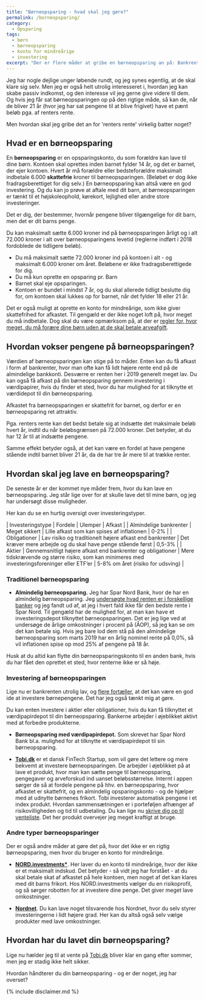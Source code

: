 ```yaml
---
title: "Børneopsparing - hvad skal jeg gøre?"
permalink: /borneopsparing/
category:
  - Opsparing
tags:
  - børn
  - børneopsparing
  - konto for mindreårige
  - investering
excerpt: "Der er flere måder at gribe en børneopsparing an på: Bankrenter, obligationer, investeringer i aktier. Hvad bør man gøre?"
---
```


Jeg har nogle dejlige unger løbende rundt, og jeg synes egentlig, at de skal klare sig selv. Men jeg er også helt utrolig interesseret i, hvordan jeg kan skabe passiv indkomst, og den interesse vil jeg gerne give videre til dem. Og hvis jeg får sat børneopsparingen op på den rigtige måde, så kan de, når de bliver 21 år (hvor jeg har sat pengene til at blive frigivet) have et pænt beløb pga. af renters rente.

Men hvordan skal jeg gribe det an for 'renters rente' virkelig batter noget?

## Hvad er en børneopsparing

En **børneopsparing** er en opsparingskonto, du som forældre kan lave til dine børn. Kontoen skal oprettes inden barnet fylder 14 år, og det er barnet, der ejer kontoen. Hvert år må forældre eller bedsteforældre maksimalt indbetale 6.000 **skattefrie** kroner til børneopsparingen. (Beløbet er dog ikke fradragsberettiget for dig selv.) En børneopsparing kan altså være en god investering. Og du kan jo prøve at aftale med dit barn, at børneopsparingen er tænkt til et højskoleophold, kørekort, lejlighed eller andre store investeringer.

Det er dig, der bestemmer, hvornår pengene bliver tilgængelige for dit barn, men det er dit barns penge.

Du kan maksimalt sætte 6.000 kroner ind på børneopsparingen årligt og i alt 72.000 kroner i alt over børneopsparingens levetid (reglerne indført i 2018 fordoblede de tidligere beløb).

- Du må maksimalt sætte 72.000 kroner ind på kontoen i alt - og maksimalt 6.000 kroner om året. Beløbene er ikke fradragsberettigede for dig.
- Du må kun oprette en opsparing pr. Barn
- Barnet skal eje opsparingen.
- Kontoen er bundet i mindst 7 år, og du skal allerede tidligt beslutte dig for, om kontoen skal lukkes op for barnet, når det fylder 18 eller 21 år.

Det er også muligt at oprette en konto for mindreårige, som ikke giver skattefrihed for afkastet. Til gengæld er der ikke noget loft på, hvor meget du må indbetale. Dog skal du være opmærksom på, at der er [regler for, hvor meget, du må forære dine børn uden at de skal betale arveafgift](https://skat.dk/skat.aspx?oid=2234842).

## Hvordan vokser pengene på børneopsparingen?

Værdien af børneopsparingen kan stige på to måder. Enten kan du få afkast i form af bankrenter, hvor man ofte kan få lidt højere rente end på de almindelige bankkonti. Desværre er renten her i 2019 generelt meget lav. Du kan også få afkast på din børneopsparing gennem investering i værdipapirer, hvis du finder et sted, hvor du har mulighed for at tilknytte et værdidepot til din børneopsparing.

Afkastet fra børneopsparingen er skattefrit for barnet, og derfor er en børneopsparing ret attraktiv.

Pga. renters rente kan det bedst betale sig at indsætte det maksimale beløb hvert år, indtil du når beløbsgrænsen på 72.000 kroner. Det betyder, at du har 12 år til at indsætte pengene.

Samme effekt betyder også, at det kan være en fordel at have pengene stående indtil barnet bliver 21 år, da de har tre år mere til at trække renter.

## Hvordan skal jeg lave en børneopsparing?

De seneste år er der kommet nye måder frem, hvor du kan lave en børneopsparing. Jeg står lige over for at skulle lave det til mine børn, og jeg har undersøgt disse muligheder.

Her kan du se en hurtig oversigt over investeringstyper.

| Investeringstype | Fordele | Ulemper | Afkast |
| Almindelige bankrenter | Meget sikkert | Lille afkast som kan spises af inflationen | 0-2% |
| Obligationer | Lav risiko og traditionelt højere afkast end bankrenter | Det kræver mere arbejde og du skal have penge stående først | 0,5-3% |
| Aktier | Gennemsnitligt højere afkast end bankrenter og obligationer | Mere tidskrævende og større risiko, som kan minimeres med investeringsforeninger eller ETF’er | 5-8% om året (risiko for udsving) |

### Traditionel børneopsparing

- **Almindelig børneopsparing.** Jeg har Spar Nord Bank, hvor de har en almindelig børneopsparing. Jeg [undersøgte hvad renten er i forskellige banker](https://www.mybanker.dk/sammenlign/opsparing/boerneopsparing//?utm_source=ifire.dk&utm_medium=referral&utm_campaign=link) og jeg fandt ud af, at jeg i hvert fald ikke får den bedste rente i Spar Nord. Til gengæld har de mulighed for, at man kan have et investeringsdepot tilknyttet børneopsparingen. Det er jeg lige ved at undersøge de årlige omkostninger i procent på (ÅOP), så jeg kan se om det kan betale sig. Hvis jeg bare lod dem stå på den almindelige børneopsparing som marts 2019 har en årlig nominel rente på 0,0%, så vil inflationen spise op mod 25% af pengene på 18 år.

Husk at du altid kan flytte din børneopsparingskonto til en anden bank, hvis du har fået den oprettet et sted, hvor renterne ikke er så høje.

### Investering af børneopsparingen

Lige nu er bankrenten utrolig lav, og [flere fortæller](http://livsstil.tv2.dk/2017-10-29-goer-dine-boern-og-boerneboern-en-tjeneste-drop-den-traditionelle-boerneopsparing), at det kan være en god ide at investere børnepengene. Det har jeg også tænkt mig at gøre.

Du kan enten investere i aktier eller obligationer, hvis du kan få tilknyttet et værdipapirdepot til din børneopsparing. Bankerne arbejder i øjeblikket aktivt med at forbedre produkterne.

- **Børneopsparing med værdipapirdepot.** Som skrevet har Spar Nord Bank bl.a. mulighed for at tilknytte et værdipapirdepot til sin børneopsparing.

- **[Tobi.dk](https://www.tobi.dk/?utm_source=ifire.dk&utm_medium=referral&utm_campaign=leads)** er et dansk FinTech Startup, som vil gøre det lettere og mere bekvemt at investere børneopsparingen. De arbejder i øjeblikket på at lave et produkt, hvor man kan sætte penge til børneopsparing, pengegaver og arveforskud ind uanset beløbsstørrelse. Internt i appen sørger de så at fordele pengene på hhv. en børneopsparing, hvor afkastet er skattefrit, og en almindelig opsparingskonto - og de hjælper med at udnytte børnenes frikort. Tobi investerer automatisk pengene i et index produkt. Hvordan sammensætningen er i porteføljen afhænger af risikovilligheden og tid til udbetaling. Du kan lige nu [skrive dig op til venteliste](https://www.tobi.dk/?utm_source=ifire.dk&utm_medium=referral&utm_campaign=leads). Det her produkt overvejer jeg meget kraftigt at bruge.

### Andre typer børneopsparinger

Der er også andre måder at gøre det på, hvor det ikke er en rigtig børneopsparing, men hvor du bruger en konto for mindreårige.

- **[NORD.investments*](https://www.nord.investments/?utm_source=ifire.dk&utm_medium=affiliate&utm_campaign=marts2019)**. Her laver du en konto til mindreårige, hvor der ikke er et maksimalt indskud. Det betyder - så vidt jeg har forstået - at du skal betale skat af afkastet på hele kontoen, men noget af det kan klares med dit barns frikort. Hos NORD.investments vælger du en risikoprofil, og så sørger robotten for at investere dine penge. Det giver meget lave omkostninger.

- **[Nordnet](https://www.nordnet.dk/produkter/kontotyper/konto-for-mindrearig.html?utm_source=ifire.dk&utm_medium=affiliate&utm_campaign=marts2019)**. Du kan lave noget tilsvarende hos Nordnet, hvor du selv styrer investeringerne i lidt højere grad. Her kan du altså også selv vælge produkter med lave omkostninger.

## Hvordan har du lavet din børneopsparing?

Lige nu hælder jeg til at vente på [Tobi.dk](https://www.tobi.dk/?utm_source=ifire.dk&utm_medium=referral&utm_campaign=leads) bliver klar en gang efter sommer, men jeg er stadig ikke helt sikker. 

Hvordan håndterer du din børneopsparing - og er der noget, jeg har overset?

{% include disclaimer.md %}
